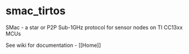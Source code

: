 # smac_tirtos
SMac - a star or P2P Sub-1GHz protocol for sensor nodes on TI CC13xx MCUs

See wiki for documentation - [[Home]]